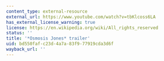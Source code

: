 ```yaml
---
content_type: external-resource
external_url: https://www.youtube.com/watch?v=tbKlcoss6LA
has_external_license_warning: true
license: https://en.wikipedia.org/wiki/All_rights_reserved
status: ''
title: '*Osmosis Jones* trailer'
uid: bd550faf-c23d-4a7a-83f9-77919cda3d6f
wayback_url: ''
---
```

